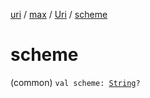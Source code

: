 [uri](../../index.md) / [max](../index.md) / [Uri](index.md) / [scheme](./scheme.md)

# scheme

(common) `val scheme: `[`String`](https://kotlinlang.org/api/latest/jvm/stdlib/kotlin/-string/index.html)`?`